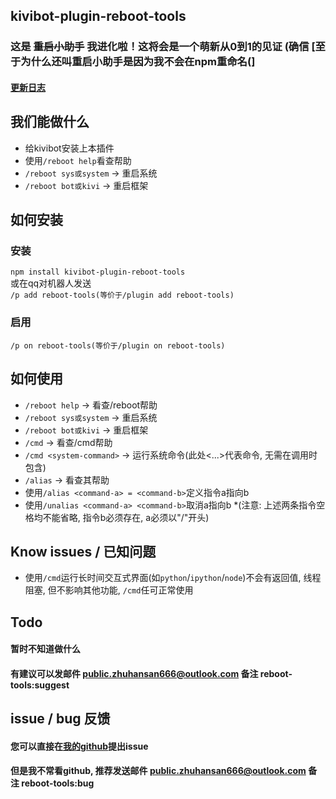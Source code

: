 ## kivibot-plugin-reboot-tools
### 这是 ~~重启小助手~~ 我进化啦！这将会是一个萌新从0到1的见证 (确信 \[至于为什么还叫重启小助手是因为我不会在npm重命名(]
#### [更新日志](updatelog.md)


## 我们能做什么
* 给kivibot安装上本插件
* 使用`/reboot help`看查帮助
* `/reboot sys或system`  ->  重启系统
* `/reboot bot或kivi`  ->  重启框架

## 如何安装
### 安装
``npm install kivibot-plugin-reboot-tools`` <br>
或在qq对机器人发送 <br>
``/p add reboot-tools(等价于/plugin add reboot-tools)``

### 启用
``/p on reboot-tools(等价于/plugin on reboot-tools)``


## 如何使用
* `/reboot help`  ->  看查/reboot帮助
* `/reboot sys或system`  ->  重启系统
* `/reboot bot或kivi`  ->  重启框架
* `/cmd`  ->  看查/cmd帮助
* `/cmd <system-command>`  ->  运行系统命令(此处<...>代表命令, 无需在调用时包含)
* `/alias`  ->  看查其帮助
* 使用`/alias <command-a> = <command-b>`定义指令a指向b
* 使用`/unalias <command-a> <command-b>`取消a指向b
*(注意: 上述两条指令空格均不能省略, 指令b必须存在, a必须以"/"开头)


## Know issues / 已知问题
* 使用`/cmd`运行长时间交互式界面(如`python`/`ipython`/`node`)不会有返回值, 线程阻塞, 但不影响其他功能, `/cmd`任可正常使用

## Todo
<!-- ## 内部
## 外部 -->
#### 暂时不知道做什么
#### 有建议可以发邮件 public.zhuhansan666@outlook.com 备注 reboot-tools:suggest


## issue / bug 反馈
#### 您可以直接在[我的github](https://github.com/zhuhansan666/kivibot-plugin-reboot-tools)提出issue
#### 但是我不常看github, 推荐发送邮件 public.zhuhansan666@outlook.com 备注 reboot-tools:bug
